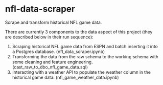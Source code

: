 # nfl-data-scraper
Scrape and transform historical NFL game data.

There are currently 3 components to the data aspect of this project (they are described below in their run sequence):

1. Scraping historical NFL game data from ESPN and batch inserting it into a Postgres database.
     (nfl_data_scraper.ipynb)
2. Transforming the data from the raw schema to the working schema with some cleaning and feature engineering.
     (cast_raw_to_dbo_nfl_game_data.sql)
3. Interacting with a weather API to populate the weather column in the historical game data.
     (nfl_game_weather_data.ipynb)
